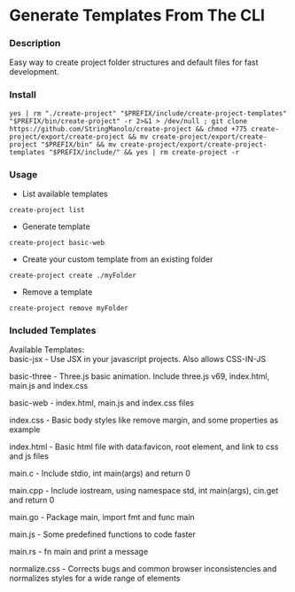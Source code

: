 # Generate Templates From The CLI

### Description
Easy way to create project folder structures and default files for fast development.


### Install
```
yes | rm "./create-project" "$PREFIX/include/create-project-templates" "$PREFIX/bin/create-project" -r 2>&1 > /dev/null ; git clone https://github.com/StringManolo/create-project && chmod +775 create-project/export/create-project && mv create-project/export/create-project "$PREFIX/bin" && mv create-project/export/create-project-templates "$PREFIX/include/" && yes | rm create-project -r
```

### Usage
+ List available templates  
```
create-project list
```

+ Generate template
```
create-project basic-web
```

+ Create your custom template from an existing folder
```
create-project create ./myFolder
```

+ Remove a template
```
create-project remove myFolder
```

### Included Templates
Available Templates:  
  basic-jsx - Use JSX in your javascript projects. Also allows CSS-IN-JS  

  basic-three - Three.js basic animation. Include three.js v69, index.html, main.js and index.css  

  basic-web - index.html, main.js and index.css files  

  index.css - Basic body styles like remove margin, and some properties as example  

  index.html - Basic html file with data:favicon, root element, and link to css and js files  

  main.c - Include stdio, int main(args) and return 0  

  main.cpp - Include iostream, using namespace std, int main(args), cin.get and return 0  

  main.go - Package main, import fmt and func main  

  main.js - Some predefined functions to code faster  

  main.rs - fn main and print a message  

  normalize.css - Corrects bugs and common browser inconsistencies and normalizes styles for a wide range of elements  

